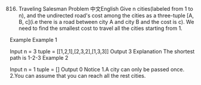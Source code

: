 816. Traveling Salesman Problem
中文English
Give n cities(labeled from 1 to n), and the undirected road's cost among the cities as a three-tuple [A, B, c](i.e there is a road between city A and city B and the cost is c). We need to find the smallest cost to travel all the cities starting from 1.

Example
Example 1

Input 
n = 3
tuple = [[1,2,1],[2,3,2],[1,3,3]]
Output 3
Explanation The shortest path is 1-2-3
Example 2

Input
n = 1
tuple = []
Output 0
Notice
1.A city can only be passed once.
2.You can assume that you can reach all the rest cities.

